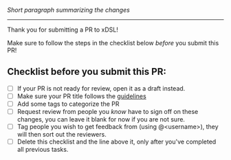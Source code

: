 *Short paragraph summarizing the changes*

---

Thank you for submitting a PR to xDSL!

Make sure to follow the steps in the checklist below *before* you submit this PR!

## Checklist before you submit this PR:

 - [ ] If your PR is not ready for review, open it as a draft instead.
 - [ ] Make sure your PR title follows the [guidelines](https://github.com/xdslproject/xdsl/wiki/Tags-for-commit-messages-and-PR-titles)
 - [ ] Add some tags to categorize the PR
 - [ ] Request review from people you *know* have to sign off on these changes, you can leave it blank for now if you are not sure.
 - [ ] Tag people you wish to get feedback from (using @\<username>), they will then sort out the reviewers.
 - [ ] Delete this checklist and the line above it, only after you've completed all previous tasks.
